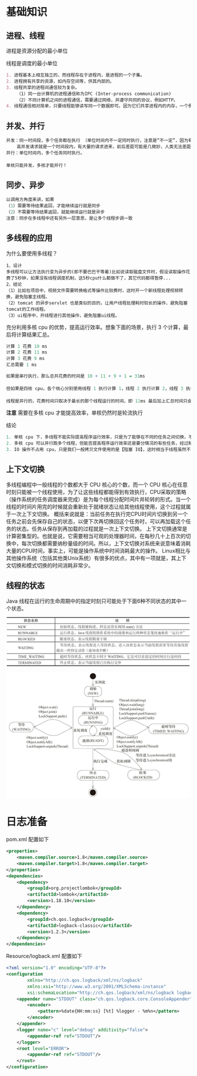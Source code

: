 # 基础知识

## 进程、线程

进程是资源分配的最小单位

线程是调度的最小单位

```markdown
1. 进程基本上相互独立的，而线程存在于进程内，是进程的一个子集。
2. 进程拥有共享的资源，如内存空间等，供其内部的。
3. 线程共享的进程间通信较为复杂。
	（1）同一台计算机的进程通信称为IPC (Inter-process communication)
	（2）不同计算机之间的进程通信，需要通过网络，并遵守共同的协议，例如HTTP。
4. 线程通信相对简单，只要线程能够读写同一个数据即可。因为它们共享进程内的内存，一个例子是多个线程可以访问同一个共享变量线程更轻量，线程上下文切换成本一般上要比进程上下文切换低。
```



## 并发、并行

```markdown
并发：同一时间段，多个任务都在执行 （单位时间内不一定同时执行，注意是“不一定”，因为有多核CPU存在）；
	高并发请求就是一个时间段内，有大量的请求进来，前后差距可能是几微妙，人类无法差距。但这种差距绝非并行。
并行：单位时间内，多个任务同时执行。

单核只能并发，多核才能并行！
```



## 同步、异步

```r
以调用方角度来讲，如果
（1）需要等待结果返回，才能继续运行就是同步
（2）不需要等待结果返回，就能继续运行就是异步
注意：同步在多线程中还有另外一层意思，是让多个线程步调一致
```



## 多线程的应用

为什么要使用多线程？

```markdrown
1、设计
多线程可以让方法执行变为异步的(即不要巴巴干等着)比如说读取磁盘文件时，假设读取操作花费了5秒钟，如果没有线程调度机制，这5秒cpu什么都做不了，其它代码都得暂停...
2、结论
（1）比如在项目中，视频文件需要转换格式等操作比较费时，这时开一个新线程处理视频转换，避免阻塞主线程。
（2）tomcat 的异步servlet 也是类似的目的，让用户线程处理耗时较长的操作，避免阻塞tomcat的工作线程。
（3）ui程序中，开线程进行其他操作，避免阻塞ui线程。
```

充分利用多核 cpu 的优势，提高运行效率。想象下面的场景，执行 3 个计算，最后将计算结果汇总。

```r
计算 1 花费 10 ms
计算 2 花费 11 ms
计算 3 花费 9 ms
汇总需要 1 ms
```

```r
如果是串行执行，那么总共花费的时间是 10 + 11 + 9 + 1 = 31ms

但如果是四核 cpu，各个核心分别使用线程 1 执行计算 1，线程 2 执行计算 2，线程 3 执行计算 3，那么 3 个

线程是并行的，花费时间只取决于最长的那个线程运行的时间，即 11ms 最后加上汇总时间只会花费 12ms
```

**注意**	需要在多核 cpu 才能提高效率，单核仍然时是轮流执行

结论

```r
1. 单核 cpu 下，多线程不能实际提高程序运行效率，只是为了能够在不同的任务之间切换，不同线程轮流使用 cpu ，不至于一个线程总占用 cpu，别的线程没法干活
2. 多核 cpu 可以并行跑多个线程，但能否提高程序运行效率还是要分情况的有些任务，经过精心设计，将任务拆分，并行执行，当然可以提高程序的运行效率。但不是所有计算任务都能拆分（参考后文的【阿姆达尔定律】）也不是所有任务都需要拆分，任务的目的如果不同，谈拆分和效率没啥意义
3. IO 操作不占用 cpu，只是我们一般拷贝文件使用的是【阻塞 IO】，这时相当于线程虽然不用 cpu，但需要一直等待 IO 结束，没能充分利用线程。所以才有后面的【非阻塞 IO】和【异步 IO】优化
```

## 上下文切换

多线程编程中一般线程的个数都大于 CPU 核心的个数，而一个 CPU 核心在任意时刻只能被一个线程使用，为了让这些线程都能得到有效执行，CPU采取的策略（操作系统的任务调度器来完成）是为每个线程分配时间片并轮转的形式。当一个线程的时间片用完的时候就会重新处于就绪状态让给其他线程使用，这个过程就属于一次上下文切换。
概括来说就是：当前任务在执行完CPU时间片切换到另一个任务之前会先保存自己的状态，以便下次再切换回这个任务时，可以再加载这个任务的状态。任务从保存到再加载的过程就是一次上下文切换。
上下文切换通常是计算密集型的。也就是说，它需要相当可观的处理器时间，在每秒几十上百次的切换中，每次切换都需要纳秒量级的时间。所以，上下文切换对系统来说意味着消耗大量的CPU时间，事实上，可能是操作系统中时间消耗最大的操作。
Linux相比与其他操作系统（包括其他类Unix系统）有很多的优点，其中有一项就是，其上下文切换和模式切换的时间消耗非常少。

## 线程的状态

Java 线程在运行的生命周期中的指定时刻只可能处于下面6种不同状态的其中一个状态。

![image-20210306222857428](图片/image-20210306222857428.png)

![image-20210306222842765](图片/image-20210306222842765.png)

# 日志准备

pom.xml 配置如下

```xml
<properties>
    <maven.compiler.source>1.8</maven.compiler.source>
    <maven.compiler.target>1.8</maven.compiler.target>
</properties>
<dependencies>
    <dependency>
        <groupId>org.projectlombok</groupId>
        <artifactId>lombok</artifactId>
        <version>1.18.10</version>
    </dependency>
    <dependency>
        <groupId>ch.qos.logback</groupId>
        <artifactId>logback-classic</artifactId>
        <version>1.2.3</version>
    </dependency>
</dependencies>
```

Resource/logback.xml 配置如下

```xml
<?xml version="1.0" encoding="UTF-8"?>
<configuration
        xmlns="http://ch.qos.logback/xml/ns/logback"
        xmlns:xsi="http://www.w3.org/2001/XMLSchema-instance"
        xsi:schemaLocation="http://ch.qos.logback/xml/ns/logback logback.xsd">
    <appender name="STDOUT" class="ch.qos.logback.core.ConsoleAppender">
        <encoder>
            <pattern>%date{HH:mm:ss} [%t] %logger - %m%n</pattern>
        </encoder>
    </appender>
    <logger name="c" level="debug" additivity="false">
        <appender-ref ref="STDOUT"/>
    </logger>
    <root level="ERROR">
        <appender-ref ref="STDOUT"/>
    </root>
</configuration>
```

